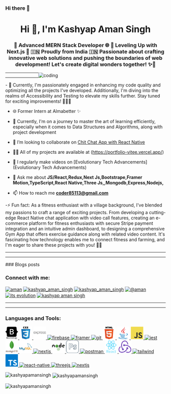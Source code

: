 ### Hi there 👋
<h1 align="center">Hi 👋, I'm Kashyap Aman Singh</h1>
<h3 align="center">🚀 Advanced MERN Stack Developer 🌐 🌟 Leveling Up with Next.js 🚀 🇮🇳 Proudly from India 🇮🇳 Passionate about crafting innovative web solutions and pushing the boundaries of web development! Let's create digital wonders together! ✨🌟</h3>

<img align="right" alt="coding" width="400" src="https://user-images.githubusercontent.com/55389276/140866485-8fb1c876-9a8f-4d6a-98dc-08c4981eaf70.gif">


<hr>
<hr>
-  🔭 Currently, I'm passionately engaged in enhancing my code quality and optimizing all the projects I've developed. Additionally, I'm diving into the realms of Accessibility and Testing to elevate my skills further. Stay tuned for exciting improvements! 🏋️‍♂️✨  

- 🌐 Former Intern at Almabetter ✨
 
- 🌱 Currently, I'm on a journey to master the art of learning efficiently, especially when it comes to Data Structures and Algorithms, along with project development

- 👯 I’m looking to collaborate on [Chit Chat App with React Native](https://github.com/KashyapAmanSingh/ChitChats3.git)

- 👨‍💻 All of my projects are available at (https://portfolio-vitee.vercel.app/)

- 📝 I regularly make videos on [Evolutionary Tech Advancements](Evolutionary Tech Advancements)

- 💬 Ask me about **JS/React,Redux,Next Js,Bootstrape,Framer Motion,TypeScript,React Native,Three Js,,Mongodb,Express,Nodejs,**

- 📫 How to reach me **coder85113@gmail.com**


-⚡ Fun fact: As a fitness enthusiast with a village background, I've blended my passions to craft a range of exciting projects. From developing a cutting-edge React Native chat application with video call features, creating an e-commerce platform for fitness enthusiasts with secure Stripe payment integration and an intuitive admin dashboard, to designing a comprehensive Gym App that offers exercise guidance along with related video content. It's fascinating how technology enables me to connect fitness and farming, and I'm eager to share these projects with you! 🚀✨

<hr>
<hr>
### Blogs posts
<!-- BLOG-POST-LIST:START -->
<!-- BLOG-POST-LIST:END -->

<h3 align="left">Connect with me:</h3>
<p align="left">
<a href="https://dev.to/aman" target="blank"><img align="center" src="https://raw.githubusercontent.com/rahuldkjain/github-profile-readme-generator/master/src/images/icons/Social/devto.svg" alt="aman" height="30" width="40" /></a>
<a href="https://twitter.com/kashyap_aman_singh" target="blank"><img align="center" src="https://raw.githubusercontent.com/rahuldkjain/github-profile-readme-generator/master/src/images/icons/Social/twitter.svg" alt="kashyap_aman_singh" height="30" width="40" /></a>
<a href="https://linkedin.com/in/kashyap_aman_singh" target="blank"><img align="center" src="https://raw.githubusercontent.com/rahuldkjain/github-profile-readme-generator/master/src/images/icons/Social/linked-in-alt.svg" alt="kashyap_aman_singh" height="30" width="40" /></a>
<a href="https://medium.com/@aman" target="blank"><img align="center" src="https://raw.githubusercontent.com/rahuldkjain/github-profile-readme-generator/master/src/images/icons/Social/medium.svg" alt="@aman" height="30" width="40" /></a>
<a href="https://www.youtube.com/c/its evolution" target="blank"><img align="center" src="https://raw.githubusercontent.com/rahuldkjain/github-profile-readme-generator/master/src/images/icons/Social/youtube.svg" alt="its evolution" height="30" width="40" /></a>
<a href="https://www.leetcode.com/kashyap aman singh" target="blank"><img align="center" src="https://raw.githubusercontent.com/rahuldkjain/github-profile-readme-generator/master/src/images/icons/Social/leet-code.svg" alt="kashyap aman singh" height="30" width="40" /></a>
</p>
<hr>
<hr>
<h3 align="left">Languages and Tools:</h3>
<p align="left"> <a href="https://getbootstrap.com" target="_blank" rel="noreferrer"> <img src="https://raw.githubusercontent.com/devicons/devicon/master/icons/bootstrap/bootstrap-plain-wordmark.svg" alt="bootstrap" width="40" height="40"/> </a> <a href="https://www.w3schools.com/css/" target="_blank" rel="noreferrer"> <img src="https://raw.githubusercontent.com/devicons/devicon/master/icons/css3/css3-original-wordmark.svg" alt="css3" width="40" height="40"/> </a> <a href="https://expressjs.com" target="_blank" rel="noreferrer"> <img src="https://raw.githubusercontent.com/devicons/devicon/master/icons/express/express-original-wordmark.svg" alt="express" width="40" height="40"/> </a> <a href="https://firebase.google.com/" target="_blank" rel="noreferrer"> <img src="https://www.vectorlogo.zone/logos/firebase/firebase-icon.svg" alt="firebase" width="40" height="40"/> </a> <a href="https://www.framer.com/" target="_blank" rel="noreferrer"> <img src="https://www.vectorlogo.zone/logos/framer/framer-icon.svg" alt="framer" width="40" height="40"/> </a> <a href="https://git-scm.com/" target="_blank" rel="noreferrer"> <img src="https://www.vectorlogo.zone/logos/git-scm/git-scm-icon.svg" alt="git" width="40" height="40"/> </a> <a href="https://www.w3.org/html/" target="_blank" rel="noreferrer"> <img src="https://raw.githubusercontent.com/devicons/devicon/master/icons/html5/html5-original-wordmark.svg" alt="html5" width="40" height="40"/> </a> <a href="https://www.java.com" target="_blank" rel="noreferrer"> <img src="https://raw.githubusercontent.com/devicons/devicon/master/icons/java/java-original.svg" alt="java" width="40" height="40"/> </a> <a href="https://developer.mozilla.org/en-US/docs/Web/JavaScript" target="_blank" rel="noreferrer"> <img src="https://raw.githubusercontent.com/devicons/devicon/master/icons/javascript/javascript-original.svg" alt="javascript" width="40" height="40"/> </a> <a href="https://jestjs.io" target="_blank" rel="noreferrer"> <img src="https://www.vectorlogo.zone/logos/jestjsio/jestjsio-icon.svg" alt="jest" width="40" height="40"/> </a> <a href="https://www.mongodb.com/" target="_blank" rel="noreferrer"> <img src="https://raw.githubusercontent.com/devicons/devicon/master/icons/mongodb/mongodb-original-wordmark.svg" alt="mongodb" width="40" height="40"/> </a> <a href="https://www.mysql.com/" target="_blank" rel="noreferrer"> <img src="https://raw.githubusercontent.com/devicons/devicon/master/icons/mysql/mysql-original-wordmark.svg" alt="mysql" width="40" height="40"/> </a> <a href="https://nextjs.org/" target="_blank" rel="noreferrer"> <img src="https://cdn.worldvectorlogo.com/logos/nextjs-2.svg" alt="nextjs" width="40" height="40"/> </a> <a href="https://nodejs.org" target="_blank" rel="noreferrer"> <img src="https://raw.githubusercontent.com/devicons/devicon/master/icons/nodejs/nodejs-original-wordmark.svg" alt="nodejs" width="40" height="40"/> </a> <a href="https://www.photoshop.com/en" target="_blank" rel="noreferrer"> <img src="https://raw.githubusercontent.com/devicons/devicon/master/icons/photoshop/photoshop-line.svg" alt="photoshop" width="40" height="40"/> </a>  <a href="https://postman.com" target="_blank" rel="noreferrer"> <img src="https://www.vectorlogo.zone/logos/getpostman/getpostman-icon.svg" alt="postman" width="40" height="40"/> </a> <a href="https://reactjs.org/" target="_blank" rel="noreferrer"> <img src="https://raw.githubusercontent.com/devicons/devicon/master/icons/react/react-original-wordmark.svg" alt="react" width="40" height="40"/> </a> <a href="https://redux.js.org" target="_blank" rel="noreferrer"> <img src="https://raw.githubusercontent.com/devicons/devicon/master/icons/redux/redux-original.svg" alt="redux" width="40" height="40"/> </a> <a href="https://tailwindcss.com/" target="_blank" rel="noreferrer"> <img src="https://www.vectorlogo.zone/logos/tailwindcss/tailwindcss-icon.svg" alt="tailwind" width="40" height="40"/> </a> <a href="https://www.typescriptlang.org/" target="_blank" rel="noreferrer"> <img src="https://raw.githubusercontent.com/devicons/devicon/master/icons/typescript/typescript-original.svg" alt="typescript" width="40" height="40"/> </a> <a href="https://reactnative.dev/" target="_blank" rel="noreferrer">
 <img src="https://reactnative.dev/img/header_logo.svg" alt="react-native" width="40" height="40"/> </a> <a href="https://threejs.org/" target="_blank" rel="noreferrer"> <img src="https://threejs.org/files/threejs-logo.svg" alt="threejs" width="40" height="40"/> </a>    <a href="https://nextjs.org/" target="_blank" rel="noreferrer">
    <img src="https://assets.vercel.com/image/upload/v1607554385/repositories/next-js/next-logo.png" alt="nextjs" width="40" height="40"/>
  </a>
</p>
<p><img align="left" src="https://github-readme-stats.vercel.app/api/top-langs?username=kashyapamansingh&show_icons=true&locale=en&layout=compact" alt="kashyapamansingh" /></p>

<p>&nbsp;<img align="center" src="https://github-readme-stats.vercel.app/api?username=kashyapamansingh&show_icons=true&locale=en" alt="kashyapamansingh" /></p>

<p><img align="center" src="https://github-readme-streak-stats.herokuapp.com/?user=kashyapamansingh&" alt="kashyapamansingh" /></p>
